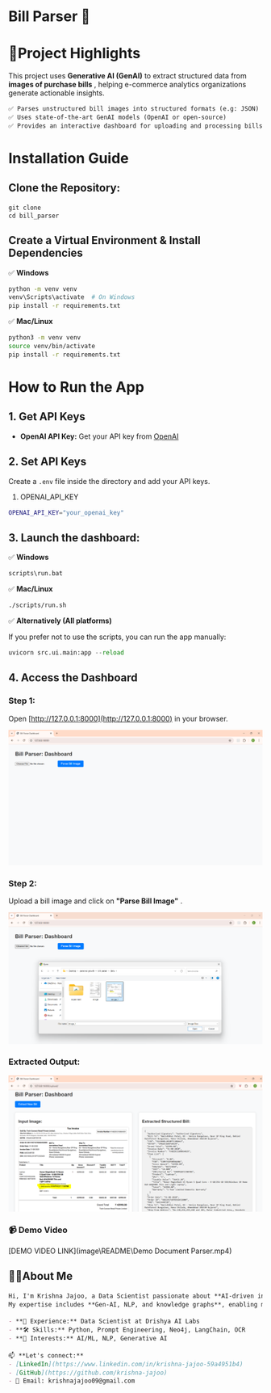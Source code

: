 # Bill Parser 🚀

# 🌟**Project Highlights**

This project uses **Generative AI (GenAI)** to extract structured data from  **images of purchase bills** , helping e-commerce analytics organizations generate actionable insights.

```markdown
✅ Parses unstructured bill images into structured formats (e.g: JSON)
✅ Uses state-of-the-art GenAI models (OpenAI or open-source)
✅ Provides an interactive dashboard for uploading and processing bills
```

# Installation Guide

## Clone the Repository:

```env
git clone 
cd bill_parser
```

## Create a Virtual Environment & Install Dependencies

✅ **Windows**

```bash
python -m venv venv
venv\Scripts\activate  # On Windows
pip install -r requirements.txt
```

✅ **Mac/Linux**

```bash
python3 -m venv venv
source venv/bin/activate
pip install -r requirements.txt  
```

# **How to Run the App**

## 1. Get API Keys

- **OpenAI API Key:** Get your API key from [OpenAI](https://platform.openai.com/)

## 2. Set API Keys

Create a `.env` file inside the directory and add your API keys.

1. OPENAI_API_KEY

```bash
OPENAI_API_KEY="your_openai_key"
```

## 3. Launch the dashboard:

✅ **Windows**

```bat
scripts\run.bat
```

✅ **Mac/Linux**

```bash
./scripts/run.sh
```

✅ **Alternatively (All platforms)**

If you prefer not to use the scripts, you can run the app manually:

```python
uvicorn src.ui.main:app --reload 
```

## 4. Access the Dashboard

### Step 1:

Open [http://127.0.0.1:8000](http://127.0.0.1:8000) in your browser.

![1745058552991](image/README/1745058552991.png)

### Step 2:

Upload a bill image and click on  **"Parse Bill Image"** .

![1745058679003](image/README/1745058679003.png)

### Extracted Output:

![1745058759879](image/README/1745058759879.png)

### 📹 Demo Video

[DEMO VIDEO LINK](image\README\Demo Document Parser.mp4)

## 👨‍💻About Me

```markdown
Hi, I'm Krishna Jajoo, a Data Scientist passionate about **AI-driven information extraction** and **knowledge automation**.  
My expertise includes **Gen-AI, NLP, and knowledge graphs**, enabling me to build intelligent systems.  

- **💼 Experience:** Data Scientist at Drishya AI Labs  
- **🛠 Skills:** Python, Prompt Engineering, Neo4j, LangChain, OCR  
- **🚀 Interests:** AI/ML, NLP, Generative AI  

📫 **Let's connect:**  
- [LinkedIn](https://www.linkedin.com/in/krishna-jajoo-59a4951b4)  
- [GitHub](https://github.com/krishna-jajoo)  
- 📧 Email: krishnajajoo09@gmail.com  
```
